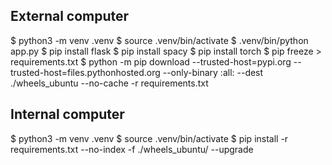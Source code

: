 
## External computer
$ python3 -m venv .venv
$ source .venv/bin/activate
$ .venv/bin/python app.py
$ pip install flask
$ pip install spacy
$ pip install torch
$ pip freeze > requirements.txt
$ python -m pip download --trusted-host=pypi.org --trusted-host=files.pythonhosted.org --only-binary :all: --dest ./wheels_ubuntu --no-cache -r requirements.txt

## Internal computer
$ python3 -m venv .venv
$ source .venv/bin/activate
$ pip install -r requirements.txt --no-index -f ./wheels_ubuntu/ --upgrade

